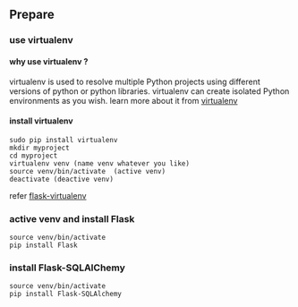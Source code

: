 ## Prepare 
### use virtualenv 
#### why use virtualenv ? 
virtualenv is used to resolve  multiple Python projects using different versions of python or python libraries.
virtualenv can create isolated Python environments as you wish.
learn more about it from [virtualenv](https://virtualenv.readthedocs.org)

#### install virtualenv 

    sudo pip install virtualenv
    mkdir myproject
    cd myproject
    virtualenv venv (name venv whatever you like)
    source venv/bin/activate  (active venv)
    deactivate (deactive venv)

refer [flask-virtualenv](http://flask.pocoo.org/docs/0.10/installation/#virtualenv)

### active venv and install Flask

    source venv/bin/activate 
    pip install Flask 

### install Flask-SQLAlChemy

    source venv/bin/activate 
    pip install Flask-SQLAlchemy

